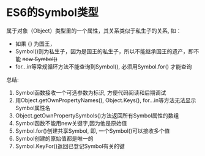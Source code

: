 # ES6的Symbol类型

属于对象（Object）类型里的一个属性，其关系类似于私生子的关系, 如：  
+ 如果 {} 为国王，  
+ Symbol()则为私生子，因为是国王的私生子，所以不能继承国王的遗产，即不能 ~~new Symbol()~~  
+ for...in等常规循环方法不能查询到Symbol(), 必须用Symbol.for() 才能查询

总结:  
1. Symbol函数接收一个可选参数为标识, 方便代码阅读和后期调试  
2. 用Object.getOwnPropertyNames(), Object.Keys(), for...in等方法无法显示Symbol属性名  
3. Object.getOwnPropertySymbols()方法返回所有Symbol属性的数组
4. Symbol函数不能用new关键字,因为他是原始值  
5. Symbol.for()创建共享Symbol, 即, 一个Symbol()可以接收多个值
6. Symbol创建的原始值都是唯一的
7. Symbol.KeyFor()返回已登记Symbol有关的键